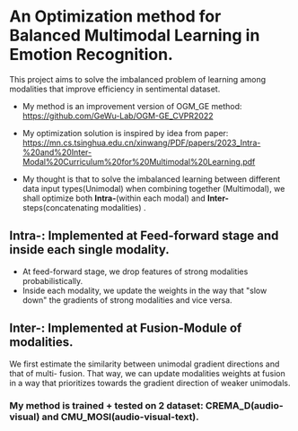 # An Optimization method for Balanced Multimodal Learning in Emotion Recognition. 

This project aims to solve the imbalanced problem of learning among modalities that improve efficiency in sentimental dataset. 
* My method is an improvement version of OGM_GE method: https://github.com/GeWu-Lab/OGM-GE_CVPR2022
* My optimization solution is inspired by idea from paper: 
https://mn.cs.tsinghua.edu.cn/xinwang/PDF/papers/2023_Intra-%20and%20Inter-Modal%20Curriculum%20for%20Multimodal%20Learning.pdf

* My thought is that to solve the imbalanced learning between different data input types(Unimodal) when combining together (Multimodal), we shall optimize both **Intra-**(within each modal) and **Inter-** steps(concatenating modalities) .

## Intra-: Implemented at Feed-forward stage and inside each single modality. 
* At feed-forward stage, we drop features of strong modalities probabilistically.
* Inside each modality, we update the weights in the way that "slow down" the gradients of strong modalities and vice versa.

## Inter-: Implemented at Fusion-Module of modalities.
We first estimate the similarity between unimodal gradient directions and that of multi- fusion. That way, we can update modalities weights at fusion in a way that prioritizes towards the gradient direction of weaker unimodals.

### My method is trained + tested on 2 dataset: CREMA_D(audio-visual) and CMU_MOSI(audio-visual-text).
